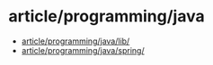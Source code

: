 # article/programming/java

- [article/programming/java/lib/](lib)
- [article/programming/java/spring/](spring)
